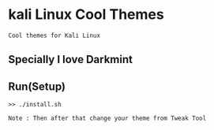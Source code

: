 # kali Linux Cool Themes
```
Cool themes for Kali Linux
```
## Specially I love Darkmint

## Run(Setup)
```
>> ./install.sh
```
```
Note : Then after that change your theme from Tweak Tool
```
